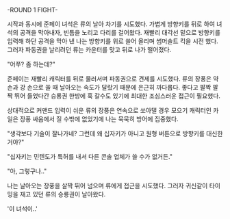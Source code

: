 -ROUND 1 FIGHT- 

시작과 동시에 준페이 녀석은 류의 날아 차기를 시도했다.
가볍게 방향키를 뒤로 하여 녀석의 공격을 막아내자, 빈틈을 노리고 다리를 걸어왔다.
재빨리 대각선 밑으로 방향키를 입력해 하단 공격을 막아 낸 나는 방향키를 위로 쓸어 올리며 썸머솔트 킥을 시전 했다. 그러자 파동권을 날리려던 류는 카운터를 맞고 뒤로 나가 떨어졌다.

"어쭈? 좀 하는데?" 

준페이는 재빨리 캐릭터를 뒤로 물러서며 파동권으로 견제를 시도했다.
류의 장풍은 약손과 강 손으로 쏠 때 날아오는 속도가 달랐기 때문에 은근히 까다롭다. 좋다고 팔짝 팔짝 뛰어 들었다간 승룡권 한방에 훅 갈수도 있기에 최대한 조심스러운 접근이 필요했다.

상대적으로 커맨드 입력이 쉬운 류의 장풍은 연속으로 쏘아댈 경우 모으기 캐릭터인 카일은 장풍 싸움에서 질 수밖에 없었기에 나는 묵묵히 방어에 집중했다.

"생각보다 기술이 잘나가네? 그런데 왜 십자키가 아니고 원형 버튼으로 방향키를 대신한 거야?" 

"십자키는 민텐도가 특허를 내서 다른 콘솔 업체가 쓸 수가 없거든." 

"아, 그렇구나.." 

나는 날아오는 장풍을 살짝 뛰어 넘으며 류에게 접근을 시도했다. 그러자 귀신같이 타이밍을 재고 있던 류의 승룡권이 날아왔다.

'이 녀석이..' 